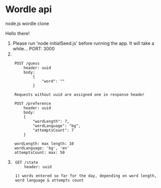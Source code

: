 # Wordle api
 node.js wordle clone

Hello there!

1. Please run 'node initialSeed.js' before running the app. It will take a while...
		PORT: 3000
2. 

		POST /guess 
			header: uuid
			body: 
				{
					"word": ""
				}

		Requests without uuid are assigned one in response header
		
		POST /preference
			header: uuid
			body:
			{
				"wordLength": 7,
				"wordLanguage": "bg",
				"attemptsCount": 7
			}
		
		wordLength: max length: 10
		wordLanguage: 'bg', 'en'
		attemptsCount: max: 50
		
3.
		GET /state
			header: uuid
			
		1) words entered so far for the day, depending on word length,
		word language & attempts count
		